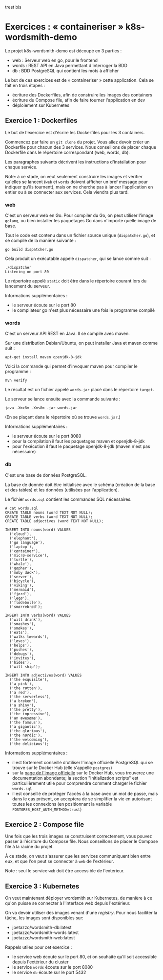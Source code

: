 trest bis 

# Exercices : « containeriser » k8s-wordsmith-demo

Le projet k8s-wordsmith-demo est découpé en 3 parties :

- web : Serveur web en go, pour le frontend
- words : REST API en Java permettant d'interroger la BDD
- db : BDD PostgreSQL qui contient les mots à afficher

Le but de ces exercices est de « containeriser » cette application.
Cela se fait en trois étapes :

- écriture des Dockerfiles, afin de construire les images des containers
- écriture du Compose file, afin de faire tourner l'application en dev
- déploiement sur Kubernetes


## Exercice 1 : Dockerfiles

Le but de l'exercice est d'écrire les Dockerfiles pour les 3 containers.

Commencez par faire un `git clone` du projet. Vous allez devoir
créer un Dockerfile pour chacun des 3 services. Nous conseillons
de placer chaque Dockerfile dans le répertoire correspondant
(web, words, db).

Les paragraphes suivants décrivent les instructions d'installation
pour chaque service.

Note: à ce stade, on veut seulement construire les images et vérifier
qu'elles se lancent (`web` et `words` doivent afficher un bref message
pour indiquer qu'ils tournent), mais on ne cherche pas à lancer
l'application en entier ou à se connecter aux services.
Cela viendra plus tard.


### web

C'est un serveur web en Go. Pour compiler du Go, on peut utiliser
l'image `golang`, ou bien installer les paquetages Go dans
n'importe quelle image de base.

Tout le code est contenu dans un fichier
source unique (`dispatcher.go`), et se compile de la manière suivante :

```
go build dispatcher.go
```

Cela produit un exécutable appelé `dispatcher`, qui se lance comme suit :

```
./dispatcher
Listening on port 80
```

Le répertoire appelé `static` doit être dans le répertoire courant
lors du lancement du serveur.

Informations supplémentaires :

- le serveur écoute sur le port 80
- le compilateur go n'est plus nécessaire une fois le programme compilé


### words

C'est un serveur API REST en Java. Il se compile avec maven.

Sur une distribution Debian/Ubuntu, on peut installer Java et maven comme suit :

```
apt-get install maven openjdk-8-jdk
```

Voici la commande qui permet d'invoquer maven pour compiler le programme :

```
mvn verify
```

Le résultat est un fichier appelé `words.jar` placé dans le répertoire `target`.

Le serveur se lance ensuite avec la commande suivante :
```
java -Xmx8m -Xms8m -jar words.jar
```

(En se plaçant dans le répertoire où se trouve `words.jar`.)

Informations supplémentaires :

- le serveur écoute sur le port 8080
- pour la compilation il faut les paquetages maven et openjdk-8-jdk
- pour l'exécution il faut le paquetage openjdk-8-jdk (maven n'est pas nécessaire)


### db

C'est une base de données PostgreSQL.

La base de donnée doit être initialisée avec le schéma (création de
la base et des tables) et les données (utilisées par l'application).

Le fichier `words.sql` contient les commandes SQL nécessaires.

```
# cat words.sql
CREATE TABLE nouns (word TEXT NOT NULL);
CREATE TABLE verbs (word TEXT NOT NULL);
CREATE TABLE adjectives (word TEXT NOT NULL);

INSERT INTO nouns(word) VALUES
  ('cloud'),
  ('elephant'),
  ('gø language'),
  ('laptøp'),
  ('cøntainer'),
  ('micrø-service'),
  ('turtle'),
  ('whale'),
  ('gøpher'),
  ('møby døck'),
  ('server'),
  ('bicycle'),
  ('viking'),
  ('mermaid'),
  ('fjørd'),
  ('legø'),
  ('flødebolle'),
  ('smørrebrød');

INSERT INTO verbs(word) VALUES
  ('will drink'),
  ('smashes'),
  ('smøkes'),
  ('eats'),
  ('walks tøwards'),
  ('løves'),
  ('helps'),
  ('pushes'),
  ('debugs'),
  ('invites'),
  ('hides'),
  ('will ship');

INSERT INTO adjectives(word) VALUES
  ('the exquisite'),
  ('a pink'),
  ('the røtten'),
  ('a red'),
  ('the serverless'),
  ('a brøken'),
  ('a shiny'),
  ('the pretty'),
  ('the impressive'),
  ('an awesøme'),
  ('the famøus'),
  ('a gigantic'),
  ('the gløriøus'),
  ('the nørdic'),
  ('the welcøming'),
  ('the deliciøus');
```

Informations supplémentaires :

- il est fortement conseillé d'utiliser l'image officielle PostgreSQL qui se trouve sur le Docker Hub (elle s'appelle `postgres`)
- sur la [page de l'image officielle](https://hub.docker.com/_/postgres) sur le Docker Hub, vous trouverez une documentation abondante; la section "Initialization scripts" est particulièrement utile pour comprendre comment charger le fichier `words.sql`
- il est conseillé de protéger l'accès à la base avec un mot de passe, mais dans le cas présent, on acceptera de se simplifier la vie en autorisant toutes les connexions (en positionnant la variable `POSTGRES_HOST_AUTH_METHOD=trust`)


## Exercice 2 : Compose file

Une fois que les trois images se construisent correctement, vous pouvez
passer à l'écriture du Compose file. Nous conseillons de placer le Compose
file à la racine du projet.

À ce stade, on veut s'assurer que les services communiquent bien
entre eux, et que l'on peut se connecter à `web` de l'extérieur.

Note : seul le service `web` doit être accessible de l'extérieur.


## Exercice 3 : Kubernetes

On veut maintenant déployer wordsmith sur Kubernetes, de manière à ce qu'on puisse se connecter à l'interface web depuis l'extérieur.

On va devoir utiliser des images venant d'une *registry*. Pour nous faciliter la tâche, les images sont disponibles sur:

- jpetazzo/wordsmith-db:latest
- jpetazzo/wordsmith-words:latest
- jpetazzo/wordsmith-web:latest

Rappels utiles pour cet exercice :

- le service web écoute sur le port 80, et on souhaite qu'il soit accessible depuis l'extérieur du cluster
- le service `words` écoute sur le port 8080
- le service `db` écoute sur le port 5432
